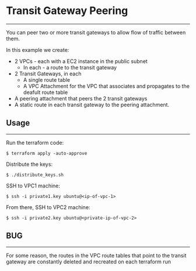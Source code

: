 # Transit Gateway Peering
---

You can peer two or more transit gateways to allow flow of traffic between them.

In this example we create:
* 2 VPCs - each with a EC2 instance in the public subnet
    * In each - a route to the transit gateway
* 2 Transit Gateways, in each
    * A single route table
    * A VPC Attachment for the VPC that associates and propagates to the deafult route table
* A peering attachment that peers the 2 transit gateways
* A static route in each transit gateway to the peering attachment.


## Usage
---

Run the terraform code:
```
$ terraform apply -auto-approve
```

Distribute the keys:
```
$ ./distribute_keys.sh
```

SSH to VPC1 machine:
```
$ ssh -i private1.key ubuntu@<ip-of-vpc-1>
```

From there, SSH to VPC2 machine:
```
$ ssh -i private2.key ubuntu@<private-ip-of-vpc-2>
```

## BUG
---
For some reason, the routes in the VPC route tables that point to the transit gateway are
constantly deleted and recreated on each terraform run
